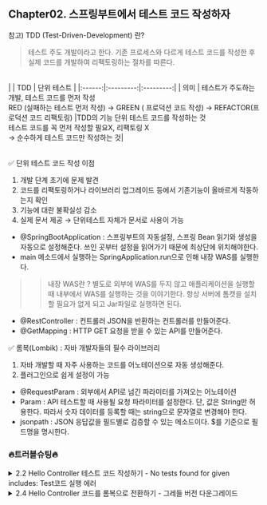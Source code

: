 ## Chapter02. 스프링부트에서 테스트 코드 작성하자

참고) TDD (Test-Driven-Development) 란? <br>
>테스트 주도 개발이라고 한다. 기존 프로세스와 다르게 테스트 코드를 작성한 후 실제 코드를 개발하여 리펙토링하는 절차를 따른다.<br>

<br>
|   | TDD | 단위 테스트 |
|:------:|:---------:|:---------:|
| 의미 | 테스트가 주도하는 개발, 테스트 코드를 먼저 작성 <br> RED (실패하는 테스트 먼저 작성) → GREEN ( 프로덕션 코드 작성) → REFACTOR(프로덕션 코드 리팩토링) |TDD의 기능 단위 테스트 코드를 작성하는 것<br>테스트 코드를 꼭 먼저 작성할 필요X, 리팩토링 X<br> → 순수하게 테스트 코드만 작성하는 것|
<br><br>

✅ 단위 테스트 코드 작성 이점
1. 개발 단계 초기에 문제 발견
2. 코드를 리팩토링하거나 라이브러리 업그레이드 등에서 기존기능이 올바르게 작동하는지 확인
3. 기능에 대란 불확실성 감소
4. 실제 문서 제공 → 단위테스트 자체가 문서로 사용이 가능

- @SpringBootApplication : 스프링부트의 자동설정, 스프링 Bean 읽기와 생성을 자동으로 설정해준다. 쓰인 곳부터 설정을 읽어가기 때문에 최상단에 위치해야한다. 
- main 메소드에서 실행하는 SpringApplication.run으로 인해 내장 WAS를 실행한다.
>> 내장 WAS란 ? 별도로 외부에 WAS를 두지 않고 애플리케이션을 실행할 때 내부에서 WAS를 실행하는 것을 이야기한다. 항상 서버에 톰캣을 설치할 필요가 없게 되고 Jar파일로 실행하면 된다.
- @RestController : 컨트롤러 JSON을 반환하는 컨트롤러를 만들어준다.
- @GetMapping : HTTP GET 요청을 받을 수 있는 API를 만들어준다.



✅ 롬복(Lombik) : 자바 개발자들의 필수 라이브러리

1. 자바 개발할 때 자주 사용하는 코드를 어노테이션으로 자동 생성해준다.
2. 플러그인으로 쉽게 설정이 가능

- @RequestParam : 외부에서 API로 넘긴 파라미터를 가져오는 어노테이션
- Param : API 테스트할 때 사용될 요청 파라미터를 설정한다. 단, 값은 String만 허용한다. 따라서 숫자 데이터를 등록할 때는 string으로 문자열로 변경해야 한다. 
- jsonpath : JSON 응답값을 필드별로 검증할 수 있는 메소드이다. $를 기준으로 필드명을 명시한다. 




### 🔥트러블슈팅🔥
<details>
<summary>2.2 Hello Controller 테스트 코드 작성하기 - No tests found for given includes: Test코드 실행 에러</summary>
<div markdown="1">
  <img width="981" alt="1" src="https://user-images.githubusercontent.com/80513699/189526291-1bad8cb5-1e69-45ed-bd61-871b8d80335f.png">
  Run tests using 부분이 기본으로 Gradle로 설정이 되어있는데, IntelliJ IDEA로 바꿈

  <img width="1019" alt="2" src="https://user-images.githubusercontent.com/80513699/189526300-e14c1a0e-825c-485b-bf69-212eb582f9f0.png">
  모듈 설정에 들어가서 언어수준을 변경. SDK 설정을 17 → 11로 변경

</div>
</details>


<details>
<summary>2.4 Hello Controller 코드를 롬복으로 전환하기 - 그레들 버전 다운그레이드 </summary>
<div markdown="1">
  <img width="1420" alt="3" src="https://user-images.githubusercontent.com/80513699/189526306-16bdbe90-72cf-41ac-9b5f-b78fd8ed4d1f.png">
  터미널에 입력 ./gradlew wrapper --gradle-version 4.10.2 로 버전다운그레이드
  <img width="1420" alt="3" src="https://user-images.githubusercontent.com/80513699/189526306-16bdbe90-72cf-41ac-9b5f-b78fd8ed4d1f.png">
</div>
</details>
  
  

